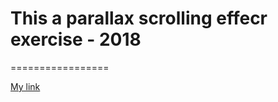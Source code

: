 # This a **parallax** scrolling effecr exercise - 2018
=================

[My link](http://htmlpreview.github.io/?https://raw.githubusercontent.com/emmmma21/para/master/index.html)  
